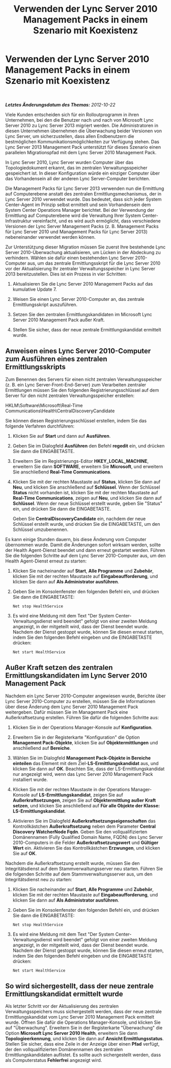 ﻿---
title: Verwenden der Lync Server 2010 Management Packs in einem Szenario mit Koexistenz
TOCTitle: Verwenden der Lync Server 2010 Management Packs in einem Szenario mit Koexistenz
ms:assetid: 8b792503-bd88-47fe-9d97-b071e8d429a5
ms:mtpsurl: https://technet.microsoft.com/de-de/library/JJ205078(v=OCS.15)
ms:contentKeyID: 49294680
ms.date: 05/19/2016
mtps_version: v=OCS.15
ms.translationtype: HT
---

# Verwenden der Lync Server 2010 Management Packs in einem Szenario mit Koexistenz

 

_**Letztes Änderungsdatum des Themas:** 2012-10-22_

Viele Kunden entscheiden sich für ein Rolloutprogramm in ihren Unternehmen, bei den die Benutzer nach und nach von Microsoft Lync Server 2010 zu Lync Server 2013 migriert werden. Die Administratoren in diesen Unternehmen übernehmen die Überwachung beider Versionen von Lync Server, um sicherzustellen, dass allen Endbenutzern die bestmöglichen Kommunikationsmöglichkeiten zur Verfügung stehen. Das Lync Server 2013 Management Pack unterstützt für dieses Szenario einen parallelen Migrationspfad mit dem Lync Server 2010 Management Pack.

In Lync Server 2010, Lync Server wurden Computer über das Topologiedokument erkannt, das im zentralen Verwaltungsspeicher gespeichert ist. In dieser Konfiguration würde ein einziger Computer über das Vorhandensein all der anderen Lync Server-Computer berichten.

Die Management Packs für Lync Server 2013 verwenden nun die Ermittlung auf Computerebene anstatt des zentralen Ermittlungsmechanismus, der in Lync Server 2010 verwendet wurde. Das bedeutet, dass sich jeder System Center-Agent im Prinzip selbst ermittelt und sein Vorhandensein dem System Center Operations Manager berichtet. Bei der Verwendung der Ermittlung auf Computerebene wird die Verwaltung Ihrer System Center-Infrastruktur vereinfacht, und es wird auch ermöglicht, dass verschiedene Versionen der Lync Server Management Packs (z. B. Management Packs für Lync Server 2010 und Management Packs für Lync Server 2013) nebeneinander verwendet werden können.

Zur Unterstützung dieser Migration müssen Sie zuerst Ihre bestehende Lync Server 2010-Überwachung aktualisieren, um Lücken in der Abdeckung zu verhindern. Wählen sie dafür einen bestehenden Lync Server 2010-Computer aus, um das zentrale Ermittlungsskript für die Lync Server 2010 vor der Aktualisierung Ihr zentraler Verwaltungsspeicher in Lync Server 2013 bereitzustellen. Dies ist ein Prozess in vier Schritten:

1.  Aktualisieren Sie die Lync Server 2010 Management Packs auf das kumulative Update 7.

2.  Weisen Sie einen Lync Server 2010-Computer an, das zentrale Ermittlungsskript auszuführen.

3.  Setzen Sie den zentralen Ermittlungskandidaten im Microsoft Lync Server 2010 Management Pack außer Kraft.

4.  Stellen Sie sicher, dass der neue zentrale Ermittlungskandidat ermittelt wurde.

## Anweisen eines Lync Server 2010-Computer zum Ausführen eines zentralen Ermittlungsskripts

Zum Benennen des Servers für einen nicht zentralen Verwaltungsspeicher (z. B. ein Lync Server-Front-End-Server) zum Verarbeiten zentraler Ermittlungen müssen Sie den folgenden Registrierungsschlüssel auf dem Server für den nicht zentralen Verwaltungsspeicher erstellen:

HKLM\\Software\\Microsoft\\Real-Time Communications\\Health\\CentralDiscoveryCandidate

Sie können diesen Registrierungsschlüssel erstellen, indem Sie das folgende Verfahren durchführen:

1.  Klicken Sie auf **Start** und dann auf **Ausführen**.

2.  Geben Sie im Dialogfeld **Ausführen** den Befehl **regedit** ein, und drücken Sie dann die EINGABETASTE.

3.  Erweitern Sie im Registrierungs-Editor **HKEY\_LOCAL\_MACHINE**, erweitern Sie dann **SOFTWARE**, erweitern Sie **Microsoft**, und erweitern Sie anschließend **Real-Time Communications**.

4.  Klicken Sie mit der rechten Maustaste auf **Status**, klicken Sie dann auf **Neu**, und klicken Sie anschließend auf **Schlüssel**. Wenn der Schlüssel **Status** nicht vorhanden ist, klicken Sie mit der rechten Maustaste auf **Real-Time Communications**, zeigen auf **Neu**, und klicken Sie dann auf **Schlüssel**. Wenn der neue Schlüssel erstellt wurde, geben Sie "Status" ein, und drücken Sie dann die EINGABETASTE.
    
    Geben Sie **CentralDiscoveryCandidate** ein, nachdem der neue Schlüssel erstellt wurde, und drücken Sie die EINGABETASTE, um den Schlüssel umzubenennen.

Es kann einige Stunden dauern, bis diese Änderung vom Computer übernommen wurde. Damit die Änderungen sofort wirksam werden, sollte der Health Agent-Dienst beendet und dann erneut gestartet werden. Führen Sie die folgenden Schritte auf dem Lync Server 2010-Computer aus, um den Health Agent-Dienst erneut zu starten:

1.  Klicken Sie nacheinander auf **Start**, **Alle Programme** und **Zubehör**, klicken Sie mit der rechten Maustaste auf **Eingabeaufforderung**, und klicken Sie dann auf **Als Administrator ausführen**.

2.  Geben Sie im Konsolenfenster den folgenden Befehl ein, und drücken Sie dann die EINGABETASTE:
    
        Net stop HealthService

3.  Es wird eine Meldung mit dem Text "Der System Center-Verwaltungsdienst wird beendet" gefolgt von einer zweiten Meldung angezeigt, in der mitgeteilt wird, dass der Dienst beendet wurde. Nachdem der Dienst gestoppt wurde, können Sie diesen erneut starten, indem Sie den folgenden Befehl eingeben und die EINGABETASTE drücken:
    
        Net start HealthService

## Außer Kraft setzen des zentralen Ermittlungskandidaten im Lync Server 2010 Management Pack

Nachdem ein Lync Server 2010-Computer angewiesen wurde, Berichte über Lync Server 2010-Computer zu erstellen, müssen Sie die Informationen über diese Änderung dem Lync Server 2010 Management Pack weitergeben. Dafür müssen Sie im Management Pack eine Außerkraftsetzung erstellen. Führen Sie dafür die folgenden Schritte aus:

1.  Klicken Sie in der Operations Manager-Konsole auf **Konfiguration**.

2.  Erweitern Sie in der Registerkarte "Konfiguration" die Option **Management Pack-Objekte**, klicken Sie auf **Objektermittlungen** und anschließend auf **Bereiche**.

3.  Wählen Sie im Dialogfeld **Management Pack-Objekte in Bereiche einteilen** das Element mit dem Ziel-**LS-Ermittlungskandidat** aus, und klicken Sie dann auf **OK**. Beachten Sie, dass der LS-Ermittlungskandidat nur angezeigt wird, wenn das Lync Server 2010 Management Pack installiert wurde.

4.  Klicken Sie mit der rechten Maustaste in der Operations Manager-Konsole auf **LS-Ermittlungskandidat**, zeigen Sie auf **Außerkraftsetzungen**, zeigen Sie auf **Objektermittlung außer Kraft setzen**, und klicken Sie anschließend auf **Für alle Objekte der Klasse: LS-Ermittlungskandidat**.

5.  Aktivieren Sie im Dialogfeld **Außerkraftsetzungseigenschaften** das Kontrollkästchen **Außerkraftsetzung** neben dem Parameter **Central Discovery WatcherNode Fqdn**. Geben Sie den vollqualifizierten Domänennamen (Fully Qualified Domain Name, FQDN) des Lync Server 2010-Computers in die Felder **Außerkraftsetzungswert** und **Gültiger Wert** ein. Aktivieren Sie das Kontrollkästchen **Erzwungen**, und klicken Sie auf **OK**.

Nachdem die Außerkraftsetzung erstellt wurde, müssen Sie den Integritätsdienst auf dem Stammverwaltungsserver neu starten. Führen Sie die folgenden Schritte auf dem Stammverwaltungsserver aus, um den Integritätsdienst neu zu starten:

1.  Klicken Sie nacheinander auf **Start**, **Alle Programme** und **Zubehör**, klicken Sie mit der rechten Maustaste auf **Eingabeaufforderung**, und klicken Sie dann auf **Als Administrator ausführen**.

2.  Geben Sie im Konsolenfenster den folgenden Befehl ein, und drücken Sie dann die EINGABETASTE:
    
        Net stop HealthService

3.  Es wird eine Meldung mit dem Text "Der System Center-Verwaltungsdienst wird beendet" gefolgt von einer zweiten Meldung angezeigt, in der mitgeteilt wird, dass der Dienst beendet wurde. Nachdem der Dienst gestoppt wurde, können Sie diesen erneut starten, indem Sie den folgenden Befehl eingeben und die EINGABETASTE drücken:
    
        Net start HealthService

## So wird sichergestellt, dass der neue zentrale Ermittlungskandidat ermittelt wurde

Als letzter Schritt vor der Aktualisierung des zentralen Verwaltungsspeichers muss sichergestellt werden, dass der neue zentrale Ermittlungskandidat vom Lync Server 2010 Management Pack ermittelt wurde. Öffnen Sie dafür die Operations Manager-Konsole, und klicken Sie auf "Überwachung". Erweitern Sie in der Registerkarte "Überwachung" die Option **Microsoft Lync Server 2010 Health**, erweitern Sie dann **Topologieerkennung**, und klicken Sie dann auf **Ansicht Ermittlungsstatus**. Stellen Sie sicher, dass eine Zeile in der Anzeige über einen **Pfad** verfügt, der den vollqualifizierten Domänennamen des zentralen Ermittlungskandidaten auflistet. Es sollte auch sichergestellt werden, dass als Computerstatus **Fehlerfrei** angezeigt wird.

